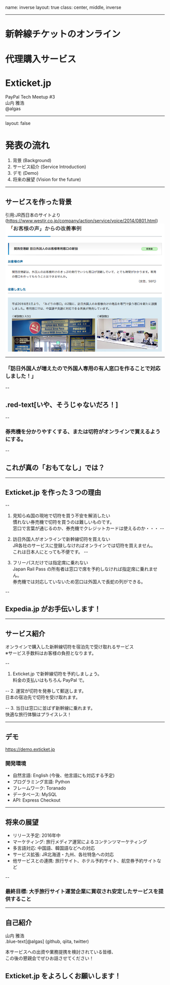name: inverse
layout: true
class: center, middle, inverse

---

# 新幹線チケットのオンライン
# 代理購入サービス
# Exticket.jp

PayPal Tech Meetup #3  
山内 雅浩  
@algas

---

layout: false

# 発表の流れ

1. 背景 (Background)
2. サービス紹介 (Service Introduction)
3. デモ (Demo)
4. 将来の展望 (Vision for the future)

---

## サービスを作った背景

引用:JR西日本のサイトより (https://www.westjr.co.jp/company/action/service/voice/2014/0801.html)
![JR Kanku](img/exticket_article1.png)

---

### 「訪日外国人が増えたので外国人専用の有人窓口を作ることで対応しました！」
--

## .red-text[いや、そうじゃないだろ！]
--

### 券売機を分かりやすくする、または切符がオンラインで買えるようにする。
--

## これが真の「おもてなし」では？

---

## Exticket.jp を作った３つの理由  
--

1. 見知らぬ国の現地で切符を買う不安を解消したい  
慣れない券売機で切符を買うのは難しいものです。  
窓口で言葉が通じるのか、券売機でクレジットカードは使えるのか・・・
--

2. 訪日外国人がオンラインで新幹線切符を買えない  
JR各社のサービスに登録しなければオンラインでは切符を買えません。  
これは日本人にとっても不便です。
--

3. フリーパスだけでは指定席に乗れない  
Japan Rail Pass の所有者は窓口で席を予約しなければ指定席に乗れません。  
券売機では対応していないため窓口は外国人で長蛇の列ができる。

--

## Expedia.jp がお手伝いします！

---

## サービス紹介

オンラインで購入した新幹線切符を宿泊先で受け取れるサービス  
※サービス手数料はお客様の負担となります。

--
1. Exticket.jp で新幹線切符を予約しましょう。  
料金の支払いはもちろん PayPal で。

--
2. 運営が切符を発券して郵送します。  
日本の宿泊先で切符を受け取れます。

--
3. 当日は窓口に並ばず新幹線に乗れます。  
快適な旅行体験はプライスレス！

---

## デモ

https://demo.exticket.jp

### 開発環境

- 自然言語: English (今後、他言語にも対応する予定)
- プログラミング言語: Python
- フレームワーク: Toranado
- データベース: MySQL
- API: Express Checkout

---

## 将来の展望

- リリース予定: 2016年中
- マーケティング: 旅行メディア運営によるコンテンツマーケティング
- 多言語対応: 中国語、韓国語などへの対応
- サービス拡張: JR北海道・九州、各社特急への対応
- 他サービスとの連携: 旅行サイト、ホテル予約サイト、航空券予約サイトなど

--

### 最終目標: 大手旅行サイト運営企業に買収され安定したサービスを提供すること

---

## 自己紹介

山内 雅浩  
.blue-text[@algas] (github, qiita, twitter)  

本サービスへの出資や業務提携を検討されている皆様、  
この後の懇親会でぜひお話させてください！

## Exticket.jp をよろしくお願いします！
